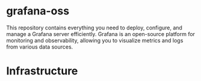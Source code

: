 # grafana-oss
This repository contains everything you need to deploy, configure, and manage a Grafana server efficiently. Grafana is an open-source platform for monitoring and observability, allowing you to visualize metrics and logs from various data sources.

# Infrastructure
